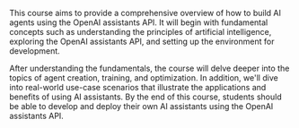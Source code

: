 This course aims to provide a comprehensive overview of how to build AI agents using the OpenAI assistants API. It will begin with fundamental concepts such as understanding the principles of artificial intelligence, exploring the OpenAI assistants API, and setting up the environment for development.

After understanding the fundamentals, the course will delve deeper into the topics of agent creation, training, and optimization. In addition, we'll dive into real-world use-case scenarios that illustrate the applications and benefits of using AI assistants. By the end of this course, students should be able to develop and deploy their own AI assistants using the OpenAI assistants API.
